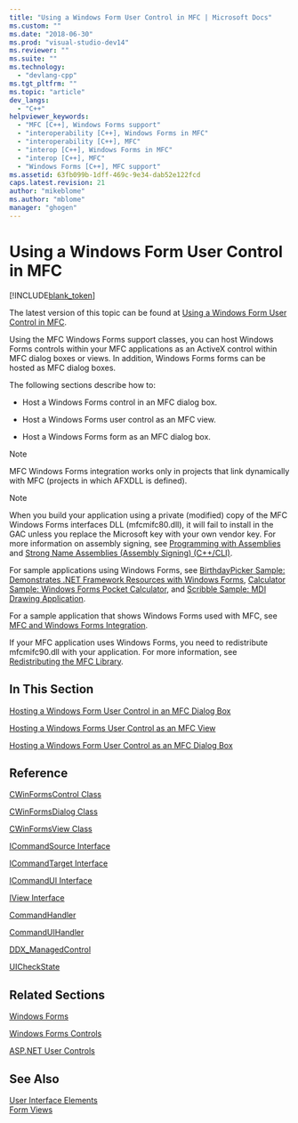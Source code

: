 ```yaml
---
title: "Using a Windows Form User Control in MFC | Microsoft Docs"
ms.custom: ""
ms.date: "2018-06-30"
ms.prod: "visual-studio-dev14"
ms.reviewer: ""
ms.suite: ""
ms.technology: 
  - "devlang-cpp"
ms.tgt_pltfrm: ""
ms.topic: "article"
dev_langs: 
  - "C++"
helpviewer_keywords: 
  - "MFC [C++], Windows Forms support"
  - "interoperability [C++], Windows Forms in MFC"
  - "interoperability [C++], MFC"
  - "interop [C++], Windows Forms in MFC"
  - "interop [C++], MFC"
  - "Windows Forms [C++], MFC support"
ms.assetid: 63fb099b-1dff-469c-9e34-dab52e122fcd
caps.latest.revision: 21
author: "mikeblome"
ms.author: "mblome"
manager: "ghogen"
---
```

# Using a Windows Form User Control in MFC
[!INCLUDE[blank_token](../includes/blank-token.md)]

The latest version of this topic can be found at [Using a Windows Form User Control in MFC](https://docs.microsoft.com/cpp/dotnet/using-a-windows-form-user-control-in-mfc).  
  
  
Using the MFC Windows Forms support classes, you can host Windows Forms controls within your MFC applications as an ActiveX control within MFC dialog boxes or views. In addition, Windows Forms forms can be hosted as MFC dialog boxes.  
  
 The following sections describe how to:  
  
-   Host a Windows Forms control in an MFC dialog box.  
  
-   Host a Windows Forms user control as an MFC view.  
  
-   Host a Windows Forms form as an MFC dialog box.  
  
> [!NOTE]
>  MFC Windows Forms integration works only in projects that link dynamically with MFC (projects in which AFXDLL is defined).  
  
> [!NOTE]
>  When you build your application using a private (modified) copy of the MFC Windows Forms interfaces DLL (mfcmifc80.dll), it will fail to install in the GAC unless you replace the Microsoft key with your own vendor key. For more information on assembly signing, see [Programming with Assemblies](http://msdn.microsoft.com/library/25918b15-701d-42c7-95fc-c290d08648d6) and [Strong Name Assemblies (Assembly Signing) (C++/CLI)](../dotnet/strong-name-assemblies-assembly-signing-cpp-cli.md).  
  
 For sample applications using Windows Forms, see [BirthdayPicker Sample: Demonstrates .NET Framework Resources with Windows Forms](http://msdn.microsoft.com/en-us/ac932aed-5502-4667-be29-709bca435317), [Calculator Sample: Windows Forms Pocket Calculator](http://msdn.microsoft.com/en-us/2283b516-3b7e-45f2-80c4-fdcfb366ce25), and [Scribble Sample: MDI Drawing Application](http://msdn.microsoft.com/en-us/f025da3e-659b-4222-b991-554a1b8b2358).  
  
 For a sample application that shows Windows Forms used with MFC, see [MFC and Windows Forms Integration](http://www.microsoft.com/downloads/details.aspx?FamilyID=987021bc-e575-4fe3-baa9-15aa50b0f599&displaylang=en).  
  
 If your MFC application uses Windows Forms, you need to redistribute mfcmifc90.dll with your application. For more information, see [Redistributing the MFC Library](../ide/redistributing-the-mfc-library.md).  
  
## In This Section  
 [Hosting a Windows Form User Control in an MFC Dialog Box](../dotnet/hosting-a-windows-form-user-control-in-an-mfc-dialog-box.md)  
  
 [Hosting a Windows Forms User Control as an MFC View](../dotnet/hosting-a-windows-forms-user-control-as-an-mfc-view.md)  
  
 [Hosting a Windows Form User Control as an MFC Dialog Box](../dotnet/hosting-a-windows-form-user-control-as-an-mfc-dialog-box.md)  
  
## Reference  
 [CWinFormsControl Class](../mfc/reference/cwinformscontrol-class.md)  
  
 [CWinFormsDialog Class](../mfc/reference/cwinformsdialog-class.md)  
  
 [CWinFormsView Class](../mfc/reference/cwinformsview-class.md)  
  
 [ICommandSource Interface](../mfc/reference/icommandsource-interface.md)  
  
 [ICommandTarget Interface](../mfc/reference/icommandtarget-interface.md)  
  
 [ICommandUI Interface](../mfc/reference/icommandui-interface.md)  
  
 [IView Interface](../mfc/reference/iview-interface.md)  
  
 [CommandHandler](http://msdn.microsoft.com/library/22096734-e074-4aca-8523-4b15590109f9)  
  
 [CommandUIHandler](http://msdn.microsoft.com/library/2da11ecc-20d6-4a53-97fc-08b48f06d71a)  
  
 [DDX_ManagedControl](http://msdn.microsoft.com/library/61b55a90-c993-478e-9dea-db27fbf0e193)  
  
 [UICheckState](http://msdn.microsoft.com/library/68d84834-e7f9-4ccb-8126-d492e27073e9)  
  
## Related Sections  
 [Windows Forms](http://msdn.microsoft.com/library/627df1e9-b254-41af-bbac-9a4f02810c54)  
  
 [Windows Forms Controls](http://msdn.microsoft.com/library/f050de8f-4ebd-4042-94b8-edf9a1dbd52a)  
  
 [ASP.NET User Controls](http://msdn.microsoft.com/library/5e601b3d-bb16-4dbe-9e35-7e92a34565ca)  
  
## See Also  
 [User Interface Elements](../mfc/user-interface-elements-mfc.md)   
 [Form Views](../mfc/form-views-mfc.md)

